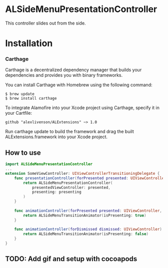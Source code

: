 # ALSideMenuPresentationController
This controller slides out from the side. 
# Installation
### Carthage
Carthage is a decentralized dependency manager that builds your dependencies and provides you with binary frameworks.

You can install Carthage with Homebrew using the following command:

```
$ brew update
$ brew install carthage
```
To integrate Alamofire into your Xcode project using Carthage, specify it in your Cartfile:
```
github "alexlivenson/ALExtensions" ~> 1.0
```
Run carthage update to build the framework and drag the built ALExtensions.framework into your Xcode project.

## How to use
```swift
import ALSideMenuPresentationController
...
extension SomeViewController: UIViewControllerTransitioningDelegate {
    func presentationController(forPresented presented: UIViewController, presenting: UIViewController?, source: UIViewController) -> UIPresentationController? {
        return ALSideMenuPresentationController(
            presentedViewController: presented,
            presenting: presenting
        )
    }
    
    func animationController(forPresented presented: UIViewController, presenting: UIViewController, source: UIViewController) -> UIViewControllerAnimatedTransitioning? {
        return ALSideMenuTransitionAnimator(isPresenting: true)
    }
    
    func animationController(forDismissed dismissed: UIViewController) -> UIViewControllerAnimatedTransitioning? {
        return ALSideMenuTransitionAnimator(isPresenting: false)
    }
}
```

## TODO: Add gif and setup with cocoapods
